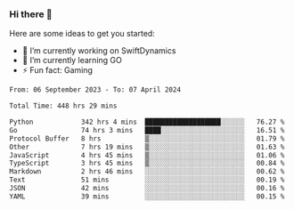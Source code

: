### Hi there 👋

Here are some ideas to get you started:

- 🔭 I’m currently working on SwiftDynamics
- 🌱 I’m currently learning GO
-  ⚡ Fun fact: Gaming
  
  <!--
- 👯 I’m looking to collaborate on ...
- 🤔 I’m looking for help with ...
- 💬 Ask me about ...
- 📫 How to reach me: ...
- 😄 Pronouns: ...
-->

<!--START_SECTION:waka-->

```txt
From: 06 September 2023 - To: 07 April 2024

Total Time: 448 hrs 29 mins

Python            342 hrs 4 mins  ███████████████████░░░░░░   76.27 %
Go                74 hrs 3 mins   ████░░░░░░░░░░░░░░░░░░░░░   16.51 %
Protocol Buffer   8 hrs           ▒░░░░░░░░░░░░░░░░░░░░░░░░   01.79 %
Other             7 hrs 19 mins   ▒░░░░░░░░░░░░░░░░░░░░░░░░   01.63 %
JavaScript        4 hrs 45 mins   ▒░░░░░░░░░░░░░░░░░░░░░░░░   01.06 %
TypeScript        3 hrs 45 mins   ▒░░░░░░░░░░░░░░░░░░░░░░░░   00.84 %
Markdown          2 hrs 46 mins   ░░░░░░░░░░░░░░░░░░░░░░░░░   00.62 %
Text              51 mins         ░░░░░░░░░░░░░░░░░░░░░░░░░   00.19 %
JSON              42 mins         ░░░░░░░░░░░░░░░░░░░░░░░░░   00.16 %
YAML              39 mins         ░░░░░░░░░░░░░░░░░░░░░░░░░   00.15 %
```

<!--END_SECTION:waka-->
